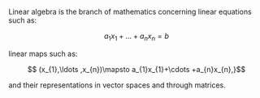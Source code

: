 
Linear algebra is the branch of mathematics concerning linear equations such as:

```math
 a_1x_1 + \dots + a_nx_n = b
```
linear maps such as:

```math
 (x_{1},\ldots ,x_{n})\mapsto a_{1}x_{1}+\cdots +a_{n}x_{n},}
```
and their representations in vector spaces and through matrices.
